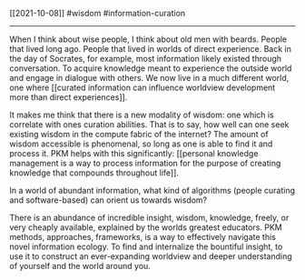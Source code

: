[[2021-10-08]]
#wisdom #information-curation

---
When I think about wise people, I think about old men with beards. People that lived long ago. People that lived in worlds of direct experience. Back in the day of Socrates, for example, most information likely existed through conversation. To acquire knowledge meant to experience the outside world and engage in dialogue with others. We now live in a much different world, one where [[curated information can influence worldview development more than direct experiences]].

It makes me think that there is a new modality of wisdom: one which is correlate with ones curation abilities. That is to say, how well can one seek existing wisdom in the compute fabric of the internet? The amount of wisdom accessible is phenomenal, so long as one is able to find it and process it. PKM helps with this significantly: [[personal knowledge management is a way to process information for the purpose of creating knowledge that compounds throughout life]].

In a world of abundant information, what kind of algorithms (people curating and software-based) can orient us towards wisdom?

There is an abundance of incredible insight, wisdom, knowledge, freely, or very cheaply available, explained by the worlds greatest educators. PKM methods, approaches, frameworks, is a way to effectively navigate this novel information ecology. To find and internalize the bountiful insight, to use it to construct an ever-expanding worldview and deeper understanding of yourself and the world around you.